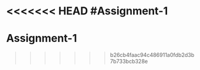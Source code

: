 <<<<<<< HEAD
#Assignment-1
=======
# Assignment-1



>>>>>>> b26cb4faac94c486911a0fdb2d3b7b733bcb328e
